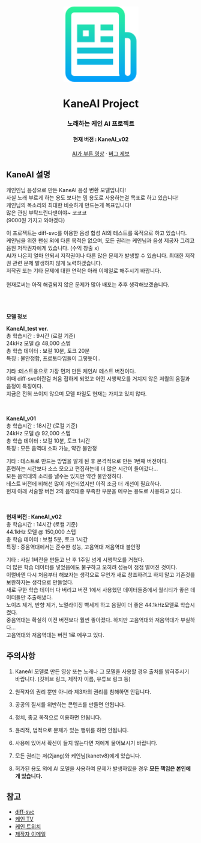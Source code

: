 <a name="readme-top"></a>

<h1 align="center">
  <br>
  <a href="https://github.com/2jang/KaneAI-Project"><img src="images/logo.png" alt="KaneAI Project" width="200"></a>
  <br>
  <br />
  KaneAI Project
  <br>
</h1>

<h3 align="center">노래하는 케인 AI 프로젝트</h3>

<h4 align="center">현재 버전 : KaneAI_v02</h3>

  <p align="center">
    <a href="https://www.youtube.com/@real2jang">AI가 부른 영상</a>
    ·
    <a href="https://github.com/2jang/KaneAI-Project/issues">버그 제보</a>
  </p>
</div>



## KaneAI 설명



케인인님 음성으로 만든 KaneAI 음성 변환 모델입니다!<br />
사실 노래 부르게 하는 용도 보다는 밈 용도로 사용하는걸 목표로 하고 있습니다!<br />
케인님의 목소리와 최대한 비슷하게 만드는게 목표입니다!<br />
많은 관심 부탁드린다맨이야~ 코코코<br />
(9000원 가지고 와야겠다)



이 프로젝트는 diff-svc를 이용한 음성 합성 AI의 테스트를 목적으로 하고 있습니다. <br />
케인님을 위한 팬심 외에 다른 목적은 없으며, 모든 권리는 케인님과 음성 제공자 그리고 음원 저작권자에게 있습니다. (수익 창출 x) <br />
AI가 나온지 얼마 안되서 저작권이나 다른 많은 문제가 발생할 수 있습니다. 최대한 저작권 관련 문제 발생하지 않게 노력하겠습니다.<br />
저작권 또는 기타 문제에 대한 연락은 아래 이메일로 해주시기 바랍니다.<br />
<br />
현재로써는 아직 해결되지 않은 문제가 많아 배포는 추후 생각해보겠습니다.

<br /><br /><br />
**모델 정보**<br />

**KaneAI_test ver.**<br />
총 학습시간 : 9시간 (로컬 기준)<br />
24kHz 모델 @ 48,000 스텝<br />
총 학습 데이터 : 보컬 10분, 토크 20분<br />
특징 : 불안정함, 프로토타입들이 그렇듯이..<br />

기타 :테스트용으로 가장 먼저 만든 케인AI 테스트 버전이다.<br />
이때 diff-svc이란걸 처음 접하게 되었고 어떤 시행착오를 거치지 않은 저퀄의 음질과 음정이 특징이다.<br />
지금은 전혀 쓰이지 않으며 모델 파일도 현재는 가지고 있지 않다.

<br /><br />
**KaneAI_v01**<br />
총 학습시간 : 18시간 (로컬 기준)<br />
24kHz 모델 @ 92,000 스텝<br />
총 학습 데이터 : 보컬 10분, 토크 1시간<br />
특징 : 모든 음역대 소화 가능, 약간 불안정<br />

기타 : 테스트로 만드는 방법을 알게 된 후 본격적으로 만든 1번째 버전이다.<br />
훈련하는 시간보다 소스 모으고 편집하는데 더 많은 시간이 들어갔다...<br />
모든 음역대의 소리를 낼수는 있지만 약간 불안정하다.<br />
테스트 버전에 비해선 많이 개선되었지만 아직 조금 더 개선이 필요하다.<br />
현재 아래 서술할 버전 2의 음역대중 부족한 부분을 메우는 용도로 사용하고 있다.<br />

<br /><br />
**현재 버전 : KaneAI_v02**<br />
총 학습시간 : 14시간 (로컬 기준)<br />
44.1kHz 모델 @ 150,000 스텝<br />
총 학습 데이터 : 보컬 5분, 토크 1시간<br />
특징 : 중음역대에서는 준수한 성능, 고음역대 저음역대 불안정<br />

기타 : 사실 1버전을 만들고 난 후 1주일 넘게 시행착오를 거쳤다.<br />
더 많은 학습 데이터를 넣었음에도 불구하고 오히려 성능이 점점 떨어진 것이다.<br />
이럴바엔 다시 처음부터 해보자는 생각으로 무언가 새로 창조하려고 하지 말고 기존것를 보완하자는 생각으로 만들었다. <br />
새로 구한 학습 데이터 다 버리고 버전 1에서 사용했던 데이터들중에서 퀄리티가 좋은 데이터들만 추출해냈다.<br />
노이즈 제거, 반향 제거, 노멀라이징 빡세게 하고 음질이 더 좋은 44.1kHz모델로 학습시켰다.<br />
중음역대는 확실히 이전 버전보다 훨씬 좋아졌다. 하지만 고음역대와 저음역대가 부실하다...<br />
고음역대와 저음역대는 버전 1로 메우고 있다.<br />




## 주의사항
1. KaneAI 모델로 만든 영상 또는 노래나 그 모델을 사용할 경우 출처를 밝혀주시기 바랍니다. (깃허브 링크, 제작자 이름, 유튜브 링크 등)

1. 원작자의 권리 뿐만 아니라 제3자의 권리를 침해하면 안됩니다.

2. 공공의 질서를 위반하는 콘텐츠를 만들면 안됩니다.

3. 정치, 종교 목적으로 이용하면 안됩니다.

4. 윤리적, 법적으로 문제가 있는 행위를 하면 안됩니다.

5. 사용에 있어서 확신이 들지 않는다면 저에게 물어보시기 바랍니다.

6. 모든 권리는 저(2jang)와 케인님(kanetv8)에게 있습니다.

7. 허가된 용도 외에 AI 모델을 사용하여 문제가 발생하였을 경우 **모든 책임은 본인에게 있습니다.**<br />



## 참고

* [diff-svc](https://github.com/prophesier/diff-svc)
* [케인 TV](https://www.youtube.com/@kanetv8)
* [케인 트위치](https://www.twitch.tv/kanetv8)
* [제작자 이메일](mailto:jakeecc@naver.com)

